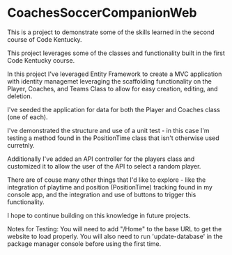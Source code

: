 # CoachesSoccerCompanionWeb

This is a project to demonstrate some of the skills learned in the second course of Code Kentucky.

This project leverages some of the classes and functionality built in the first Code Kentucky course.

In this project I've leveraged Entity Framework to create a MVC application with identity managemet leveraging the scaffolding functionality on the Player, Coaches, and Teams Class to allow for easy creation, editing, and deletion.

I've seeded the application for data for both the Player and Coaches class (one of each).

I've demonstrated the structure and use of a unit test - in this case I'm testing a method found in the PositionTime class that isn't otherwise used curretnly.

Additionally I've added an API controller for the players class and customized it to allow the user of the API to select a random player.

There are of couse many other things that I'd like to explore - like the integration of playtime and position (PositionTime) tracking found in my console app, and the integration and use of buttons to trigger this functionality.

I hope to continue building on this knowledge in future projects.

Notes for Testing: You will need to add "/Home" to the base URL to get the website to load properly.  You will also need to run 'update-database' in the package manager console before using the first time.
